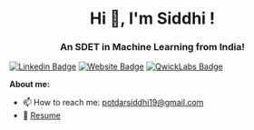 <h1 align="center">Hi 👋, I'm Siddhi !</h1>
<h3 align="center">An SDET in Machine Learning from India!</h3>

[![Linkedin Badge](https://img.shields.io/badge/-LinkedIn-0e76a8?style=flat-square&logo=Linkedin&logoColor=white)](https://www.linkedin.com/in/siddhi-p-955408198/)
[![Website Badge](https://img.shields.io/badge/Website-3b5998?style=flat-square&logo=google-chrome&logoColor=white)](https://gkassym.netlify.app)
[![QwickLabs Badge](https://img.shields.io/badge/qwiklabs-3030230?style=flat-square&logo=qwiklabs&logoColor=white)](https://www.qwiklabs.com/public_profiles/8264204a-acf6-44be-a777-0947080ae20a)

<!--![visitors](https://visitor-badge.deta.dev/badge?page_id=p-syd&left_color=red&right_color=green) -->

**About me:**

- 📫 How to reach me: potdarsiddhi19@gmail.com
- 📝 [Resume](https://resume-siddhi.netlify.app)
